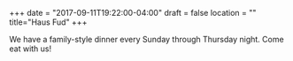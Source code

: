 +++
date = "2017-09-11T19:22:00-04:00"
draft = false
location = ""
title="Haus Fud"
+++

We have a family-style dinner every Sunday through Thursday night. Come eat with us!
